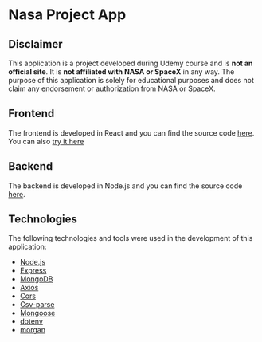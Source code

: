# Nasa Project App

## Disclaimer

This application is a project developed during Udemy course and is **not an official site**. It is **not affiliated with NASA or SpaceX** in any way. The purpose of this application is solely for educational purposes and does not claim any endorsement or authorization from NASA or SpaceX.


## Frontend
The frontend is developed in React and you can find the source code [here](https://github.com/elciosato/nasa-project-frontend). You can also [try it here](https://nasa-project-frontend.vercel.app/)


## Backend
The backend is developed in Node.js and you can find the source code [here](https://github.com/elciosato/nasa-project-backend).

## Technologies

The following technologies and tools were used in the development of this application:

- [Node.js](https://nodejs.org/)
- [Express](https://expressjs.com/)
- [MongoDB](https://www.mongodb.com/)
- [Axios](https://www.npmjs.com/package/axios)
- [Cors](https://www.npmjs.com/package/cors)
- [Csv-parse](https://www.npmjs.com/package/csv-parse)
- [Mongoose](https://www.npmjs.com/package/mongoose)
- [dotenv](https://www.npmjs.com/package/dotenv)
- [morgan](https://www.npmjs.com/package/morgan)

